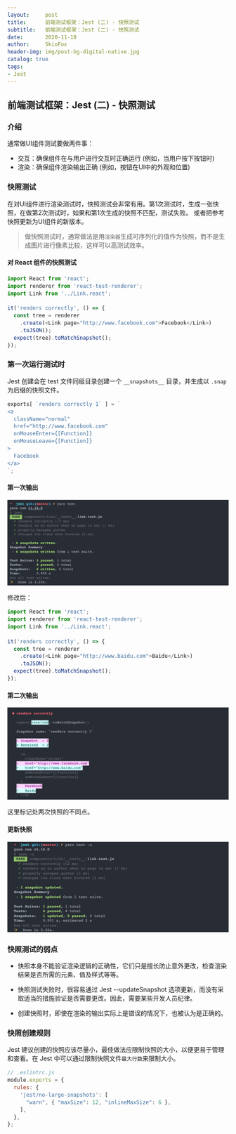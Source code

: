 ```yaml
---
layout:     post
title:      前端测试框架：Jest (二) - 快照测试
subtitle:   前端测试框架：Jest (二) - 快照测试
date:       2020-11-10
author:     SkioFox
header-img: img/post-bg-digital-native.jpg
catalog: true
tags:
- Jest
---
```


## 前端测试框架：Jest (二) - 快照测试

### 介绍

通常做UI组件测试要做两件事：

* 交互：确保组件在与用户进行交互时正确运行 (例如，当用户按下按钮时)
* 渲染：确保组件渲染输出正确 (例如，按钮在UI中的外观和位置)

### 快照测试

在对UI组件进行渲染测试时，快照测试会非常有用。第1次测试时，生成一张快照，在做第2次测试时，如果和第1次生成的快照不匹配，测试失败。
或者把参考快照更新为UI组件的新版本。

> 做快照测试时，通常做法是用`渲染器`生成可序列化的值作为快照，而不是生成图片进行像素比较，这样可以高测试效率。

#### 对 React 组件的快照测试

``` javascript
import React from 'react';
import renderer from 'react-test-renderer';
import Link from '../Link.react';

it('renders correctly', () => {
  const tree = renderer
    .create(<Link page="http://www.facebook.com">Facebook</Link>)
    .toJSON();
  expect(tree).toMatchSnapshot();
});
```

### 第一次运行测试时

Jest 创建会在 test 文件同级目录创建一个 `__snapshots__` 目录，并生成以 `.snap` 为后缀的快照文件。

``` javascript
exports[ `renders correctly 1` ] = `
<a
  className="normal"
  href="http://www.facebook.com"
  onMouseEnter={[Function]}
  onMouseLeave={[Function]}
>
  Facebook
</a>
`;
```

#### 第一次输出

![](/img/2020-11-10/snap_test.png)

修改后：

``` javascript
import React from 'react';
import renderer from 'react-test-renderer';
import Link from '../Link.react';

it('renders correctly', () => {
  const tree = renderer
    .create(<Link page="http://www.baidu.com">Baidu</Link>)
    .toJSON();
  expect(tree).toMatchSnapshot();
});
```

#### 第二次输出

![](/img/2020-11-10/snap_test_incorrect.png)

这里标记处两次快照的不同点。

#### 更新快照

![](/img/2020-11-10/snap_test_update.png)

### 快照测试的弱点

* 快照本身不能验证渲染逻辑的正确性，它们只是擅长防止意外更改，检查渲染结果是否所需的元素、值及样式等等。

* 快照测试失败时，很容易通过 Jest --updateSnapshot 选项更新，而没有采取适当的措施验证是否需要更改。因此，需要某些开发人员纪律。

* 创建快照时，即使在渲染的输出实际上是错误的情况下，也被认为是正确的。

### 快照创建规则

Jest 建议创建的快照应该尽量小，最佳做法应限制快照的大小，以便更易于管理和查看。在 Jest 中可以通过限制快照文件`最大行数`来限制大小。

``` javascript
// .eslintrc.js
module.exports = {
  rules: {
    'jest/no-large-snapshots': [
      "warn", { "maxSize": 12, "inlineMaxSize": 6 },
    ],
  },
};
```
